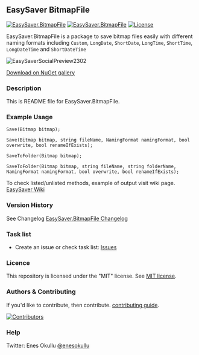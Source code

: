 ## EasySaver BitmapFile
[![EasySaver.BitmapFile](https://img.shields.io/nuget/v/EasySaver.BitmapFile.svg)](https://www.nuget.org/packages/EasySaver.BitmapFile/) [![EasySaver.BitmapFile](https://img.shields.io/nuget/dt/EasySaver.BitmapFile.svg)](https://www.nuget.org/packages/EasySaver.BitmapFile/) [![License](https://img.shields.io/github/license/meokullu/EasySaver.svg)](https://github.com/meokullu/EasySaver/blob/master/LICENSE)

EasySaver.BitmapFile is a package to save bitmap files easily with different naming formats including `Custom`, `LongDate`, `ShortDate`, `LongTime`, `ShortTime`, `LongDateTime` and `ShortDateTime`

![EasySaverSocialPreview2302](https://github.com/meokullu/EasySaver/assets/4971757/dca9b6bd-a572-4bd9-821d-87236f126e7a)

[Download on NuGet gallery](https://www.nuget.org/packages/EasySaver.BitmapFile/)

### Description

This is README file for EasySaver.BitmapFile.

### Example Usage
```
Save(Bitmap bitmap);
```
```
Save(Bitmap bitmap, string fileName, NamingFormat namingFormat, bool overwrite, bool renameIfExists);
```
```
SaveToFolder(Bitmap bitmap);
```
```
SaveToFolder(Bitmap bitmap, string fileName, string folderName, NamingFormat namingFormat, bool overwrite, bool renameIfExists);
```

To check listed/unlisted methods, example of output visit wiki page. [EasySaver Wiki](https://github.com/meokullu/EasySaver/wiki)

### Version History
See Changelog [EasySaver.BitmapFile Changelog](https://github.com/meokullu/EasySaver/blob/master/EasySaver.BitmapFile/CHANGELOG.md)

### Task list
* Create an issue or check task list: [Issues](https://github.com/meokullu/EasySaver/issues)

### Licence
This repository is licensed under the "MIT" license. See [MIT license](https://github.com/meokullu/EasySaver/blob/master/LICENSE).

### Authors & Contributing

If you'd like to contribute, then contribute. [contributing guide](https://github.com/meokullu/EasySaver/blob/master/LICENSE).

[![Contributors](https://contrib.rocks/image?repo=meokullu/EasySaver)](https://github.com/meokullu/EasySaver/graphs/contributors)

### Help
Twitter: Enes Okullu [@enesokullu](https://twitter.com/EnesOkullu)